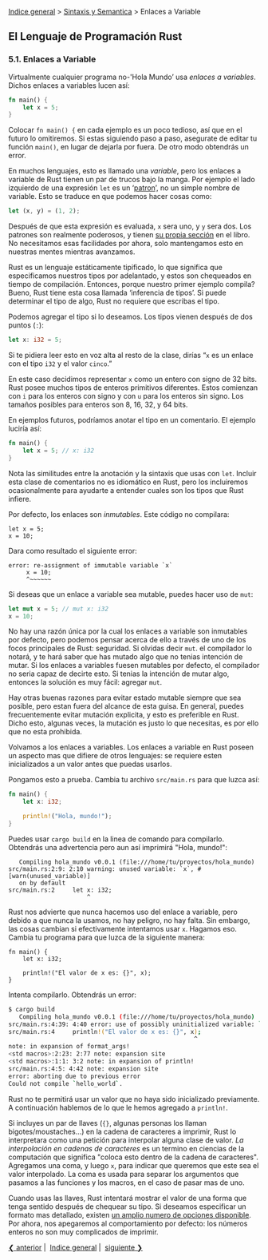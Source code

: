 [Indice general](_index.md) >
[Sintaxis y Semantica](ch05-00-syntax-and-semantics.md) > Enlaces a Variable

## El Lenguaje de Programación Rust

### 5.1. Enlaces a Variable

Virtualmente cualquier programa no-'Hola Mundo’ usa *enlaces a variables*.
Dichos enlaces a variables lucen así:

```rust
fn main() {
    let x = 5;
}
```

Colocar `fn main() {` en cada ejemplo es un poco tedioso, así que en el futuro
lo omitiremos. Si estas siguiendo paso a paso, asegurate de editar tu función
`main()`, en lugar de dejarla por fuera. De otro modo obtendrás un error.

En muchos lenguajes, esto es llamado una *variable*, pero los enlaces a variable
de Rust tienen un par de trucos bajo la manga. Por ejemplo el lado izquierdo de
una expresión `let` es un ‘[patron][pattern]’, no un simple nombre de variable.
Esto se traduce en que podemos hacer cosas como:

```rust
let (x, y) = (1, 2);
```

Después de que esta expresión es evaluada, `x` sera uno, y `y` sera dos. Los
patrones son realmente poderosos, y tienen [su propia sección][pattern] en el
libro. No necesitamos esas facilidades por ahora, solo mantengamos esto en
nuestras mentes mientras avanzamos.

[pattern]: patterns.html

Rust es un lenguaje estáticamente tipificado, lo que significa que especificamos
nuestros tipos por adelantado, y estos son chequeados en tiempo de compilación.
Entonces, porque nuestro primer ejemplo compila? Bueno, Rust tiene esta cosa
llamada ‘inferencia de tipos’. Si puede determinar el tipo de algo, Rust no
requiere que escribas el tipo.

Podemos agregar el tipo si lo deseamos. Los tipos vienen después de dos puntos
(`:`):

```rust
let x: i32 = 5;
```

Si te pidiera leer esto en voz alta al resto de la clase, dirías “`x` es un
enlace con el tipo `i32` y el valor `cinco`.”

En este caso decidimos representar `x` como un entero con signo de 32 bits. Rust
posee muchos tipos de enteros primitivos diferentes. Estos comienzan con `i`
para los enteros con signo y con `u` para los enteros sin signo. Los tamaños
posibles para enteros son 8, 16, 32, y 64 bits.

En ejemplos futuros, podríamos anotar el tipo en un comentario. El ejemplo
luciría así:

```rust
fn main() {
    let x = 5; // x: i32
}
```

Nota las similitudes entre la anotación y la sintaxis que usas con `let`.
Incluir esta clase de comentarios no es idiomático en Rust, pero los incluiremos
ocasionalmente para ayudarte a entender cuales son los tipos que Rust infiere.

Por defecto, los enlaces son *inmutables*. Este código no compilara:

```rust,ignore
let x = 5;
x = 10;
```

Dara como resultado el siguiente error:

```text
error: re-assignment of immutable variable `x`
     x = 10;
     ^~~~~~~
```

Si deseas que un enlace a variable sea mutable, puedes hacer uso de `mut`:


```rust
let mut x = 5; // mut x: i32
x = 10;
```

No hay una razón única por la cual los enlaces a variable son inmutables por
defecto, pero podemos pensar acerca de ello a través de uno de los focos
principales de Rust: seguridad. Si olvidas decir `mut`. el compilador lo notará,
y te hará saber que has mutado algo que no tenias intención de mutar. Si los
enlaces a variables fuesen mutables por defecto, el compilador no seria capaz de
decirte esto. Si tenias la intención de mutar algo, entonces la solución es muy
fácil: agregar `mut`.

Hay otras buenas razones para evitar estado mutable siempre que sea posible,
pero estan fuera del alcance de esta guisa. En general, puedes frecuentemente
evitar mutación explicita, y esto es preferible en Rust. Dicho esto, algunas
veces, la mutación es justo lo que necesitas, es por ello que no esta prohibida.

Volvamos a los enlaces a variables. Los enlaces a variable en Rust poseen un
aspecto mas que difiere de otros lenguajes: se requiere esten inicializados a un
valor antes que puedas usarlos.

Pongamos esto a prueba. Cambia tu archivo `src/main.rs` para que luzca así:

```rust
fn main() {
    let x: i32;

    println!("Hola, mundo!");
}
```

Puedes usar `cargo build` en la linea de comando para compilarlo. Obtendrás una
advertencia pero aun así imprimirá "Hola, mundo!":


```text
   Compiling hola_mundo v0.0.1 (file:///home/tu/proyectos/hola_mundo)
src/main.rs:2:9: 2:10 warning: unused variable: `x`, #[warn(unused_variable)]
   on by default
src/main.rs:2     let x: i32;
                      ^
```

Rust nos advierte que nunca hacemos uso del enlace a variable, pero debido a que
nunca la usamos, no hay peligro, no hay falta. Sin embargo, las cosas cambian si
efectivamente intentamos usar `x`. Hagamos eso. Cambia tu programa para que
luzca de la siguiente manera:

```rust,ignore
fn main() {
    let x: i32;

    println!("El valor de x es: {}", x);
}
```

Intenta compilarlo. Obtendrás un error:


```bash
$ cargo build
   Compiling hola_mundo v0.0.1 (file:///home/tu/proyectos/hola_mundo)
src/main.rs:4:39: 4:40 error: use of possibly uninitialized variable: `x`
src/main.rs:4     println!("El valor de x es: {}", x);
                                                    ^
note: in expansion of format_args!
<std macros>:2:23: 2:77 note: expansion site
<std macros>:1:1: 3:2 note: in expansion of println!
src/main.rs:4:5: 4:42 note: expansion site
error: aborting due to previous error
Could not compile `hello_world`.
```

Rust no te permitirá usar un valor que no haya sido inicializado previamente. A
continuación hablemos de lo que le hemos agregado a `println!`.

Si incluyes un par de llaves (`{}`, algunas personas los llaman
bigotes/moustaches...) en la cadena de caracteres a imprimir, Rust lo
interpretara como una petición para interpolar alguna clase de valor. *La
interpolación en cadenas de caracteres* es un termino en ciencias de la
computación que significa "coloca esto dentro de la cadena de caracteres".
Agregamos una coma, y luego `x`, para indicar que queremos que este sea el valor
interpolado. La coma es usada para separar los argumentos que pasamos a las
funciones y los macros, en el caso de pasar mas de uno.

Cuando usas las llaves, Rust intentará mostrar el valor de una forma que tenga
sentido después de chequear su tipo. Si deseamos especificar un formato mas
detallado, existen [un amplio numero de opciones disponible][format]. Por ahora,
nos apegaremos al comportamiento por defecto: los números enteros no son muy
complicados de imprimir.

[format]: ../std/fmt/index.html

[❮ anterior](ch05-00-syntax-and-semantics.md)&nbsp;|&nbsp;
[Indice general](_index.md)&nbsp;|&nbsp;
[siguiente ❯](ch05-02-functions.md)
